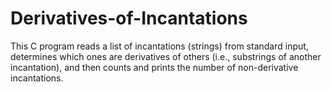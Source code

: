 # Derivatives-of-Incantations
This C program reads a list of incantations (strings) from standard input, determines which ones are derivatives of others (i.e., substrings of another incantation), and then counts and prints the number of non-derivative incantations.
